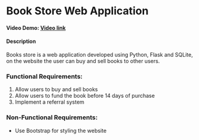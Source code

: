 # Book Store Web Application

#### Video Demo:  [Video link](https://john.doe/)

#### Description 
Books store is a web application developed using Python, Flask and SQLite, on the website the user can buy and sell books to other users.

### Functional Requirements:
1. Allow users to buy and sell books
2. Allow users to fund the book before 14 days of purchase
3. Implement a referral system

### Non-Functional Requirements:
- Use Bootstrap for styling the website
